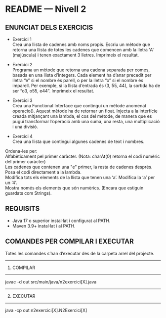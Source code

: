 # README — Nivell 2


ENUNCIAT DELS EXERCICIS
-----------

- Exercici 1  
Crea una llista de cadenes amb noms propis. Escriu un mètode que retorna una llista de totes les cadenes que comencen amb la lletra 'A' (majúscula) i  tenen exactament 3 lletres. Imprimeix el resultat. 

- Exercici 2  
Programa un mètode que retorna una cadena separada per comes, basada en una llista d’Integers. Cada element ha d’anar precedit per lletra “e” si el nombre és parell, o per la lletra “o” si el nombre és imparell. Per exemple, si la llista d’entrada és (3, 55, 44), la sortida ha de ser “o3, o55, e44”. Imprimeix el resultat.

- Exercici 3  
Crea una Functional Interface que contingui un mètode anomenat operacio(). Aquest mètode ha de retornar un float. Injecta a la interfície creada mitjançant una lambda, el cos del mètode, de manera que es pugui transformar l’operació amb una suma, una resta, una multiplicació i una divisió.

- Exercici 4  
Crea una llista que contingui algunes cadenes de text i nombres.

Ordena-les per:  
Alfabèticament pel primer caràcter. (Nota: charAt(0) retorna el codi numèric del primer  caràcter)   
Les cadenes que contenen una "e" primer, la resta de cadenes després. Posa el codi directament a la lambda.    
Modifica tots els elements de la llista que tenen una ‘a’. Modifica la ‘a’ per un ‘4’.  
Mostra només els elements que són numèrics. (Encara que estiguin guardats com Strings).     


REQUISITS
----------
- Java 17 o superior instal·lat i configurat al PATH.
- Maven 3.9+ instal·lat i al PATH.



COMANDES PER COMPILAR I EXECUTAR
--------------------------------
Totes les comandes s’han d’executar des de la carpeta arrel del projecte.

------------------------------------------------------------
1. COMPILAR
------------------------------------------------------------

javac -d out src/main/java/n2exercici[X].java


------------------------------------------------------------
2. EXECUTAR
------------------------------------------------------------

java -cp out n2exercici[X].N2Exercici[X]

